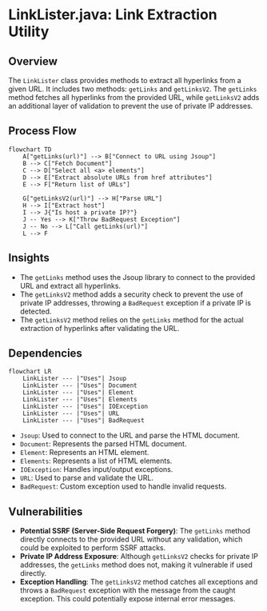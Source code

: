 # LinkLister.java: Link Extraction Utility

## Overview
The `LinkLister` class provides methods to extract all hyperlinks from a given URL. It includes two methods: `getLinks` and `getLinksV2`. The `getLinks` method fetches all hyperlinks from the provided URL, while `getLinksV2` adds an additional layer of validation to prevent the use of private IP addresses.

## Process Flow
```mermaid
flowchart TD
    A["getLinks(url)"] --> B["Connect to URL using Jsoup"]
    B --> C["Fetch Document"]
    C --> D["Select all <a> elements"]
    D --> E["Extract absolute URLs from href attributes"]
    E --> F["Return list of URLs"]

    G["getLinksV2(url)"] --> H["Parse URL"]
    H --> I["Extract host"]
    I --> J{"Is host a private IP?"}
    J -- Yes --> K["Throw BadRequest Exception"]
    J -- No --> L["Call getLinks(url)"]
    L --> F
```

## Insights
- The `getLinks` method uses the Jsoup library to connect to the provided URL and extract all hyperlinks.
- The `getLinksV2` method adds a security check to prevent the use of private IP addresses, throwing a `BadRequest` exception if a private IP is detected.
- The `getLinksV2` method relies on the `getLinks` method for the actual extraction of hyperlinks after validating the URL.

## Dependencies
```mermaid
flowchart LR
    LinkLister --- |"Uses"| Jsoup
    LinkLister --- |"Uses"| Document
    LinkLister --- |"Uses"| Element
    LinkLister --- |"Uses"| Elements
    LinkLister --- |"Uses"| IOException
    LinkLister --- |"Uses"| URL
    LinkLister --- |"Uses"| BadRequest
```

- `Jsoup`: Used to connect to the URL and parse the HTML document.
- `Document`: Represents the parsed HTML document.
- `Element`: Represents an HTML element.
- `Elements`: Represents a list of HTML elements.
- `IOException`: Handles input/output exceptions.
- `URL`: Used to parse and validate the URL.
- `BadRequest`: Custom exception used to handle invalid requests.

## Vulnerabilities
- **Potential SSRF (Server-Side Request Forgery)**: The `getLinks` method directly connects to the provided URL without any validation, which could be exploited to perform SSRF attacks.
- **Private IP Address Exposure**: Although `getLinksV2` checks for private IP addresses, the `getLinks` method does not, making it vulnerable if used directly.
- **Exception Handling**: The `getLinksV2` method catches all exceptions and throws a `BadRequest` exception with the message from the caught exception. This could potentially expose internal error messages.
